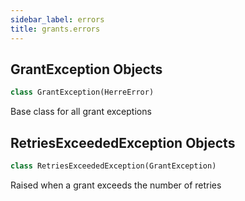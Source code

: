 ```yaml
---
sidebar_label: errors
title: grants.errors
---
```


## GrantException Objects

```python
class GrantException(HerreError)
```

Base class for all grant exceptions

## RetriesExceededException Objects

```python
class RetriesExceededException(GrantException)
```

Raised when a grant exceeds the number of retries

